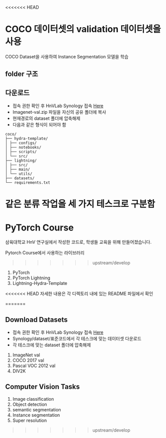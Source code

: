 <<<<<<< HEAD
# COCO 데이터셋의 validation 데이터셋을 사용
COCO Dataset을 사용하여 Instance Segmentation 모델을 학습

## folder 구조
## 다운로드
- 접속 권한 확인 후 HnVLab Synology 접속 [Here](https://hnvlab.synology.me:5001/)
- Imagenet-val.zip 파일을 자신의 공유 폴더에 복사
- 현재경로의 dataset 폴더에 압축해제
- 다음과 같은 형식이 되어야 함
```shell
coco/
├── hydra-template/ 
│ ├── configs/ 
│ ├── notebooks/ 
│ ├── scripts/  
│ └── src/ 
├── lightning/
│ ├── src/ 
│ ├── main/ 
│ └── utils/
├── datasets/
└── requirements.txt 
```

같은 분류 작업을 세 가지 테스크로 구분함
=======
# PyTorch Course
삼육대학교 HnV 연구실에서 작성한 코드로, 학생들 교육을 위해 만들어졌습니다.

Pytorch Course에서 사용하는 라이브러리
>>>>>>> upstream/develop
1. PyTorch
2. PyTorch Lightning
3. Lightning-Hydra-Template

<<<<<<< HEAD
자세한 내용은 각 디렉토리 내에 있는 README 파일에서 확인

=======
## Download Datasets
- 접속 권한 확인 후 HnVLab Synology 접속 [Here](https://hnvlab.synology.me:5001/)
- Synology/dataset/표준코드에서 각 테스크에 맞는 데이터셋 다운로드
- 각 테스크에 맞는 dataset 폴더에 압축해제

1. ImageNet val
2. COCO 2017 val
3. Pascal VOC 2012 val
4. DIV2K

## Computer Vision Tasks
1. Image classification
2. Object detection
3. semantic segmentation
4. Instance segmentation
5. Super resolution
>>>>>>> upstream/develop
